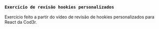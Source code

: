 ### `Exercício de revisão hookies personalizados`

Exercício feito a partir do vídeo de revisão de hookies personalizados para React da Cod3r.
